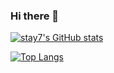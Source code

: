 ### Hi there 👋

<!--
**stay7/stay7** is a ✨ _special_ ✨ repository because its `README.md` (this file) appears on your GitHub profile.

Here are some ideas to get you started:

- 🔭 I’m currently working on ...
- 🌱 I’m currently learning ...
- 👯 I’m looking to collaborate on ...
- 🤔 I’m looking for help with ...
- 💬 Ask me about ...
- 📫 How to reach me: ...
- 😄 Pronouns: ...
- ⚡ Fun fact: ...
-->

[![stay7's GitHub stats](https://github-readme-stats.vercel.app/api?username=stay7)](https://github.com/anuraghazra/github-readme-stats)

[![Top Langs](https://github-readme-stats.vercel.app/api/top-langs/?username=stay7&layout=compact)](https://github.com/anuraghazra/github-readme-stats)


